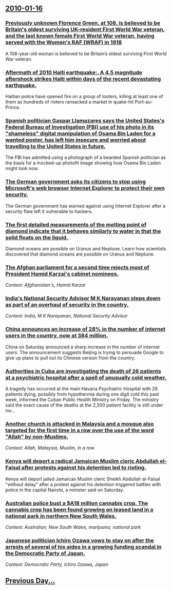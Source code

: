 ## [2010-01-16](/news/2010/01/16/index.md)

### [Previously unknown Florence Green, at 108, is believed to be Britain's oldest surviving UK-resident First World War veteran, and the last known female First World War veteran, having served with the Women's RAF (WRAF) in 1918 ](/news/2010/01/16/previously-unknown-florence-green-at-108-is-believed-to-be-britain-s-oldest-surviving-uk-resident-first-world-war-veteran-and-the-last-kn.md)
A 108-year-old woman is believed to be Britain&rsquo;s oldest surviving First World War veteran.

### [Aftermath of 2010 Haiti earthquake:. A 4.5 magnitude aftershock strikes Haiti within days of the recent devastating earthquake. ](/news/2010/01/16/aftermath-of-2010-haiti-earthquake-a-4-5-magnitude-aftershock-strikes-haiti-within-days-of-the-recent-devastating-earthquake.md)
Haitian police have opened fire on a group of looters, killing at least one of them as hundreds of rioters ransacked a market in quake-hit Port-au-Prince.

### [Spanish politician Gaspar Llamazares says the United States's Federal Bureau of Investigation (FBI) use of his photo in its "shameless" digital manipulation of Osama Bin Laden for a wanted poster, has left him insecure and worried about travelling to the United States in future. ](/news/2010/01/16/spanish-politician-gaspar-llamazares-says-the-united-states-s-federal-bureau-of-investigation-fbi-use-of-his-photo-in-its-shameless-digi.md)
The FBI has admitted using a photograph of a bearded Spanish politician as the basis for a mocked-up photofit image showing how Osama Bin Laden might look now.

### [The German government asks its citizens to stop using Microsoft's web browser Internet Explorer to protect their own security. ](/news/2010/01/16/the-german-government-asks-its-citizens-to-stop-using-microsoft-s-web-browser-internet-explorer-to-protect-their-own-security.md)
The German government has warned against using Internet Explorer after a security flaw left it vulnerable to hackers.

### [The first detailed measurements of the melting point of diamond indicate that it behaves similarly to water in that the solid floats on the liquid. ](/news/2010/01/16/the-first-detailed-measurements-of-the-melting-point-of-diamond-indicate-that-it-behaves-similarly-to-water-in-that-the-solid-floats-on-the.md)
Diamond oceans are possible on Uranus and Neptune. Learn how scientists discovered that diamond oceans are possible on Uranus and Neptune.

### [The Afghan parliament for a second time rejects most of President Hamid Karzai's cabinet nominees. ](/news/2010/01/16/the-afghan-parliament-for-a-second-time-rejects-most-of-president-hamid-karzai-s-cabinet-nominees.md)
_Context: Afghanistan's, Hamid Karzai_

### [India's National Security Advisor M K Narayanan steps down as part of an overhaul of security in the country. ](/news/2010/01/16/india-s-national-security-advisor-m-k-narayanan-steps-down-as-part-of-an-overhaul-of-security-in-the-country.md)
_Context: India, M K Narayanan, National Security Advisor_

### [China announces an increase of 28% in the number of internet users in the country, now at 384 million. ](/news/2010/01/16/china-announces-an-increase-of-28-in-the-number-of-internet-users-in-the-country-now-at-384-million.md)
China on Saturday announced a sharp increase in the number of internet users. The announcement suggests Beijing is trying to persuade Google to give up plans to pull out its Chinese version from the country.

### [Authorities in Cuba are investigating the death of 26 patients at a psychiatric hospital after a spell of unusually cold weather. ](/news/2010/01/16/authorities-in-cuba-are-investigating-the-death-of-26-patients-at-a-psychiatric-hospital-after-a-spell-of-unusually-cold-weather.md)
A tragedy has occurred at the main Havana Psychiatric Hospital with 26 patients dying, possibly from hypothermia during one digit cold this past week, informed the Cuban Public Health Ministry on Friday. The ministry said the exact cause of the deaths at the 2,500 patient facility is still under inv...

### [Another church is attacked in Malaysia and a mosque also targeted for the first time in a row over the use of the word "Allah" by non-Muslims. ](/news/2010/01/16/another-church-is-attacked-in-malaysia-and-a-mosque-also-targeted-for-the-first-time-in-a-row-over-the-use-of-the-word-allah-by-non-muslim.md)
_Context: Allah, Malaysia, Muslim, in a row_

### [Kenya will deport a radical Jamaican Muslim cleric Abdullah el-Faisal after protests against his detention led to rioting. ](/news/2010/01/16/kenya-will-deport-a-radical-jamaican-muslim-cleric-abdullah-el-faisal-after-protests-against-his-detention-led-to-rioting.md)
Kenya will deport jailed Jamaican Muslim cleric Sheikh Abdullah al-Faisal &quot;without delay&quot; after a protest against his detention triggered battles with police in the capital Nairobi, a minister said on Saturday.

### [Australian police bust a $A18 million cannabis crop. The cannabis crop has been found growing on leased land in a national park in northern New South Wales. ](/news/2010/01/16/australian-police-bust-a-a18-million-cannabis-crop-the-cannabis-crop-has-been-found-growing-on-leased-land-in-a-national-park-in-northern.md)
_Context: Australian, New South Wales, marijuana, national park_

### [Japanese politician Ichiro Ozawa vows to stay on after the arrests of several of his aides in a growing funding scandal in the Democratic Party of Japan. ](/news/2010/01/16/japanese-politician-ichiro-ozawa-vows-to-stay-on-after-the-arrests-of-several-of-his-aides-in-a-growing-funding-scandal-in-the-democratic-pa.md)
_Context: Democratic Party, Ichiro Ozawa, Japan_

## [Previous Day...](/news/2010/01/15/index.md)

